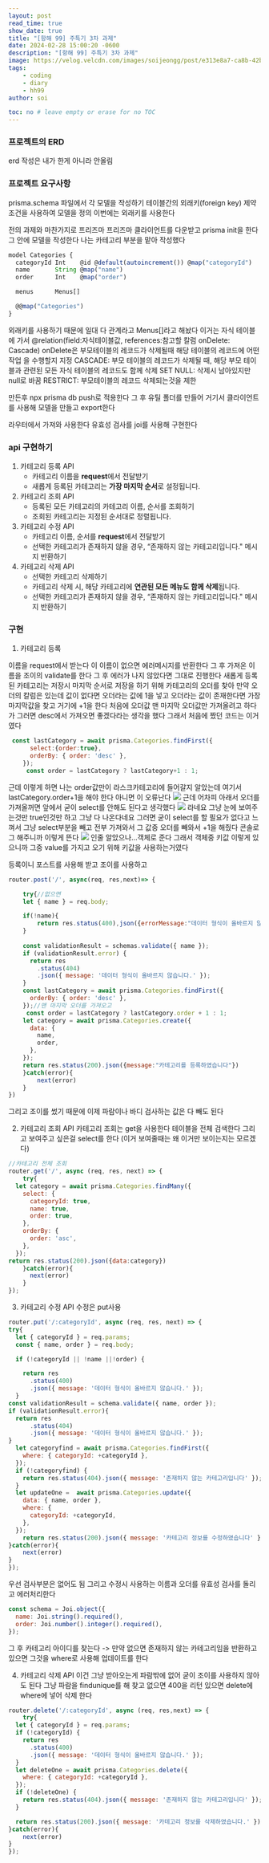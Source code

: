 ```yaml
---
layout: post
read_time: true
show_date: true
title: "[항해 99] 주특기 3차 과제"
date: 2024-02-28 15:00:20 -0600
description: "[항해 99] 주특기 3차 과제"
image: https://velog.velcdn.com/images/soijeongg/post/e313e8a7-ca8b-42b9-9da1-eae95d00f2df/image.png
tags: 
    - coding
    - diary
    - hh99
author: soi

toc: no # leave empty or erase for no TOC
---
```


### 프로젝트의 ERD
erd 작성은 내가 한게 아니라 안올림

### 프로젝트 요구사항
prisma.schema 파일에서 각 모델을 작성하기
테이블간의 외래키(foreign key) 제약 조건을 사용하여 모델을 정의
이번에는 외래키를 사용한다

전의 과제와 마찬가지로 프리즈마 프리즈마 클라이언트를 다운받고 prisma init을 한다
그 안에 모델을 작성한다 
나는 카테고리 부분을 맡아 작성했다 
``` javascript
model Categories {
  categoryId Int    @id @default(autoincrement()) @map("categoryId")
  name       String @map("name")
  order      Int    @map("order")   

  menus      Menus[]

  @@map("Categories") 
}
```
외래키를 사용하기 때문에 일대 다 관계라고 Menus[]라고 해놨다 이거는 자식 테이블에 가서 @relation(field:자식테이블값, references:참고할 칼럼  onDelete: Cascade)
onDelete은 부모테이블의 레코드가 삭제될때 해당 테이블의 레코드에 어떤 작업 을 수행할지 지정
CASCADE: 부모 테이블의 레코드가 삭제될 때, 해당 부모 테이블과 관련된 모든 자식 테이블의 레코드도 함께 삭제
SET NULL: 삭제시 남아있지만 null로 바꿈
RESTRICT: 부모테이블의 레코드 삭제되는것을 제한

만든후 npx prisma db push로 적용한다 
그 후 유틸 폴더를 만들어 거기서 클라이언트를 사용해 모델을 만들고 export한다 

라우터에서 가져와 사용한다
유효성 검사를 joi를 사용해 구현한다
### api 구현하기
1. 카테고리 등록 API
    - 카테고리 이름을 **request**에서 전달받기
    - 새롭게 등록된 카테고리는 **가장 마지막 순서**로 설정됩니다.
2. 카테고리 조회 API
    - 등록된 모든 카테고리의 카테고리 이름, 순서를 조회하기
    - 조회된 카테고리는 지정된 순서대로 정렬됩니다.
3. 카테고리 수정 API
    - 카테고리 이름, 순서를 **request**에서 전달받기
    - 선택한 카테고리가 존재하지 않을 경우, “존재하지 않는 카테고리입니다." 메시지 반환하기
4. 카테고리 삭제 API
    - 선택한 카테고리 삭제하기
    - 카테고리 삭제 시, 해당 카테고리에 **연관된 모든 메뉴도 함께 삭제**됩니다.
    - 선택한 카테고리가 존재하지 않을 경우, “존재하지 않는 카테고리입니다." 메시지 반환하기
    
### 구현
1) 카테고리 등록

이름을 request에서 받는다 
이 이름이 없으면 에러메시지를 반환한다
그 후 가져온 이름을 조이의 validate를 한다 
그 후 에러가 나지 않았다면 그대로 진행한다 
새롭게 등록된 카테고리는 저장시 마지막 순서로 저장을 하기 위해 카테고리의 오더를 찾아 만약 오더의 칼럼은 있는데 값이 없다면 오더라는 값에 1을 넣고 오더라는 값이 존재한다면 가장 마지막값을 찾고 거기에 +1을 한다
처음에 오더값 맨 마지막 오더값만 가져올려고 하다가 그러면 desc에서 가져오면 좋겠다라는 생각을 했다
그래서 처음에 짰던 코드는 이거였다 
```javascript
 const lastCategory = await prisma.Categories.findFirst({
      select:{order:true},
      orderBy: { order: 'desc' },
    });
     const order = lastCategory ? lastCategory+1 : 1;
```
근데 이렇게 하면 나는 order값만이 라스크카테고리에 들어갈지 알았는데 여기서 lastCategory.order+1을 해야 한다 
아니면 이 오류난다
![](https://velog.velcdn.com/images/soijeongg/post/1b8fdd03-757e-4929-bde0-ea6685eef693/image.png)
근데 어차피 아래서 오더를 가져올꺼면 앞에서 굳이 select를 안해도 된다고 생각했다 
![](https://velog.velcdn.com/images/soijeongg/post/a7a5d2f3-36db-4828-a4c3-70c0cfaef84a/image.png)
라네요 그냥 눈에 보여주는것만 true인것만 하고 그냥 다 나온다네요
그러면 굳이 select를 할 필요가 없다고 느껴서 그냥 select부분을 빼고 전부 가져와서 그 값중 오더를 빼와서 +1을 해줬다 
콘솔로그 해주니까 이렇게 뜬다 
![](https://velog.velcdn.com/images/soijeongg/post/f90e7ea1-4ed4-4faa-9c13-66feebe44438/image.png)
인줄 알았으나...객체로 준다 그래서 객체중 키값 이렇게 있으니까 그중 value를 가지고 오기 위해 키값을 사용하는거였다 


등록이니 포스트를 사용해 받고 조이를 사용하고 
```javascript
router.post('/', async(req, res,next)=> {

    try{//없으면 
    let { name } = req.body;

    if(!name){
        return res.status(400),json({errorMessage:"데이터 형식이 올바르지 않습니다"})
    }
    
    const validationResult = schemas.validate({ name });
    if (validationResult.error) {
      return res
        .status(404)
        .json({ message: '데이터 형식이 올바르지 않습니다.' });
    }
    const lastCategory = await prisma.Categories.findFirst({
      orderBy: { order: 'desc' },
    });//맨 마지막 오더를 가져오고 
     const order = lastCategory ? lastCategory.order + 1 : 1;
    let category = await prisma.Categories.create({
      data: {
        name,
        order,
      },
    });
    return res.status(200).json({message:"카테고리를 등록하였습니다"})
    }catch(error){
        next(error)
    }
})
```
그리고 조이를 썼기 때문에 이제 파람이나 바디 검사하는 값은 다 빼도 된다 

2)  카테고리 조회 API
카테고리 조회는 get을 사용한다 테이블을 전체 검색한다 
그리고 보여주고 싶은걸 select를 한다 (이거 보여줄때는 왜 이거만 보이는지는 모르겠다)
```javascript
//카테고리 전체 조회
router.get('/', async (req, res, next) => {
    try{
  let category = await prisma.Categories.findMany({
    select: {
      categoryId: true,
      name: true,
      order: true,
    },
    orderBy: {
      order: 'asc',
    },
  });
return res.status(200).json({data:category})
    }catch(error){
      next(error)
    }
});
```
3. 카테고리 수정 API
수정은 put사용 
```javascript
router.put('/:categoryId', async (req, res, next) => {
try{
  let { categoryId } = req.params;
  const { name, order } = req.body;

  if (!categoryId || !name ||!order) {

    return res
      .status(400)
      .json({ message: '데이터 형식이 올바르지 않습니다.' });
  }
const validationResult = schema.validate({ name, order });
if (validationResult.error){
  return res
      .status(404)
      .json({ message: '데이터 형식이 올바르지 않습니다.' });
}
  let categoryfind = await prisma.Categories.findFirst({
    where: { categoryId: +categoryId },
  });
  if (!categoryfind) {
    return res.status(404).json({ message: '존재하지 않는 카테고리입니다' });
  }
  let updateOne =  await prisma.Categories.update({
    data: { name, order },
    where: {
      categoryId: +categoryId,
    },
  });
    return res.status(200).json({ message: '카테고리 정보를 수정하였습니다' });
}catch(error){
    next(error)
}
});
```
우선 검사부분은 없어도 됨
그리고 수정시 사용하는 이름과 오더를 유효성 검사를 돌리고 에러처리한다
```javascript
const schema = Joi.object({
  name: Joi.string().required(), 
  order: Joi.number().integer().required(), 
});
```
그 후 카테고리 아이디를 찾는다 -> 만약 없으면 존재하지 않는 카테고리임을 반환하고 있으면 그것을 where로 사용해 업데이트를 한다 

4. 카테고리 삭제 API
이건 그냥 받아오는게 파람밖에 없어 굳이 조이를 사용하지 않아도 된다 
그냥 파람을 findunique를 해 찾고 없으면 400을 리턴 있으면 delete에 where에 넣어 삭제 한다 
```javascript
router.delete('/:categoryId', async (req, res,next) => {
    try{
  let { categoryId } = req.params;
  if (!categoryId) {
    return res
      .status(400)
      .json({ message: '데이터 형식이 올바르지 않습니다.' });
  }
  let deleteOne = await prisma.Categories.delete({
    where: { categoryId: +categoryId },
  });
  if (!deleteOne) {
    return res.status(404).json({ message: '존재하지 않는 카테고리입니다' });
  }

  return res.status(200).json({ message: '카테고리 정보를 삭제하였습니다.' });
}catch(error){
    next(error)
}
});
```
